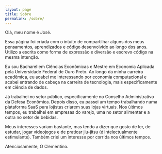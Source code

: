 ```yaml
---
layout: page
title: Sobre
permalink: /sobre/
---
```


Olá, meu nome é José.

Essa página foi criada com o intuito de compartilhar alguns dos meus pensamentos, aprendizados e código desenvolvido ao longo dos anos. Utilizo a escrita como forma de expressão e diversão e escrevo código na mesma intenção.

Eu sou Bacharel em Ciências Econômicas e Mestre em Economia Aplicada pela Universidade Federal de Ouro Preto. Ao longo da minha carreira acadêmica, eu acabei me interessando por economia computacional e acabei entrando de cabeça na carreira de tecnologia, mais especificamente em ciência de dados.

Já trabalhei no setor público, especificamente no Conselho Administrativo da Defesa Econômica. Depois disso, eu passei um tempo trabalhando numa plataforma SaaS para lojistas criarem suas lojas virtuais. Nos últimos tempos, eu trabalhei em empresas do varejo, uma no setor alimentar e a outra no setor de bebidas.

Meus interesses variam bastante, mas tendo a dizer que gosto de ler, de estudar, jogar videojogos e de praticar jiu-jitsu (é intelectualmente estimulante). Também criei um interesse por corrida nos últimos tempos.

Atenciosamente,
O Clementino.
